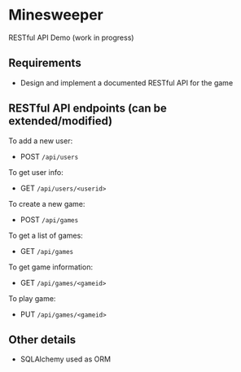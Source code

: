 # Minesweeper

RESTful API Demo (work in progress)

## Requirements

* Design and implement a documented RESTful API for the game

## RESTful API endpoints (can be extended/modified)

To add a new user:
* POST `/api/users`

To get user info:
* GET `/api/users/<userid>`

To create a new game:
* POST `/api/games`

To get a list of games:
* GET `/api/games`

To get game information:
* GET `/api/games/<gameid>`

To play game:
* PUT `/api/games/<gameid>`

## Other details

* SQLAlchemy used as ORM

